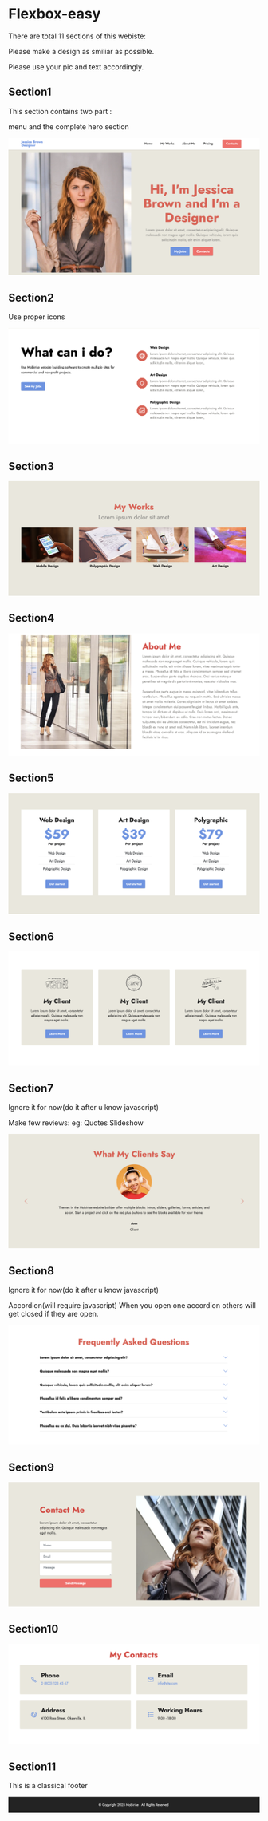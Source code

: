 # Flexbox-easy

There are total 11 sections of this webiste: 

Please make a design as smiliar as possible. 

Please use your pic and text accordingly.

## Section1 

This section contains two part : 

menu and the complete hero section

![1.png](1.png)

## Section2 

Use proper icons

![2.png](2.png)

## Section3

![3.png](3.png)

## Section4

![4.png](4.png)

## Section5

![5.png](5.png)

## Section6

![6.png](6.png)

## Section7 

Ignore it for now(do it after u know javascript)

Make few reviews:
eg: Quotes Slideshow

![7.png](7.png)

## Section8 

Ignore it for now(do it after u know javascript)

Accordion(will require javascript)
When you open one accordion others will get closed if they are open.

![8.png](8.png)

## Section9 

![9.png](9.png)

## Section10

![10.png](10.png)

## Section11 

This is a classical footer

![11.png](11.png)
